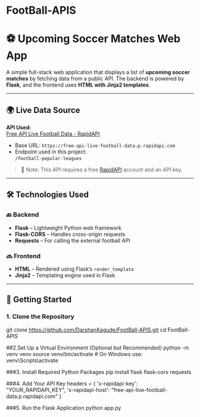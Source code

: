 # FootBall-APIS
# ⚽ Upcoming Soccer Matches Web App

A simple full-stack web application that displays a list of **upcoming soccer matches** by fetching data from a public API. The backend is powered by **Flask**, and the frontend uses **HTML with Jinja2 templates**.

---

## 🌍 Live Data Source

**API Used:**  
[Free API Live Football Data - RapidAPI](https://rapidapi.com/Free-api-live/api/free-api-live-football-data/)  
- Base URL: `https://free-api-live-football-data.p.rapidapi.com`
- Endpoint used in this project:  
  `/football-popular-leagues`

> 📌 Note: This API requires a free [RapidAPI](https://rapidapi.com/) account and an API key.

---

## 🛠️ Technologies Used

### 🔙 Backend
- **Flask** – Lightweight Python web framework
- **Flask-CORS** – Handles cross-origin requests
- **Requests** – For calling the external football API

### 🔜 Frontend
- **HTML** – Rendered using Flask’s `render_template`
- **Jinja2** – Templating engine used in Flask

---

## 🚀 Getting Started

### 1. Clone the Repository


git clone https://github.com/DarshanKagude/FootBall-APIS.git
cd FootBall-APIS

##2.Set Up a Virtual Environment (Optional but Recommended)
python -m venv venv
source venv/bin/activate  # On Windows use: venv\Scripts\activate

###3. Install Required Python Packages
pip install flask flask-cors requests

###4. Add Your API Key
headers = {
    'x-rapidapi-key': "YOUR_RAPIDAPI_KEY",
    'x-rapidapi-host': "free-api-live-football-data.p.rapidapi.com"
}

###5. Run the Flask Application
python app.py

